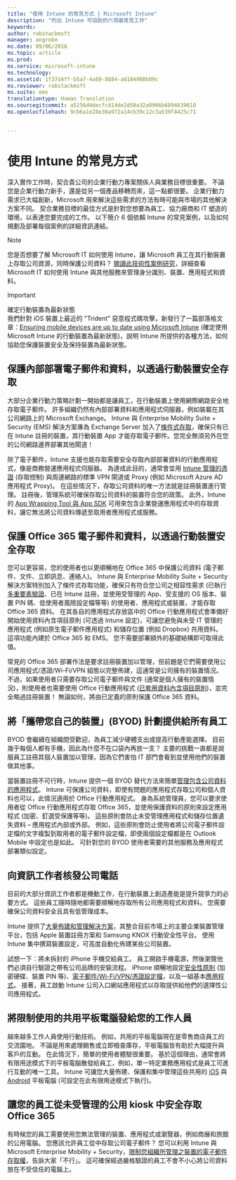 ```yaml
---
title: "使用 Intune 的常見方式 | Microsoft Intune"
description: "列出 Intune 可協助的六項最常見工作"
keywords: 
author: robstackmsft
manager: angrobe
ms.date: 09/06/2016
ms.topic: article
ms.prod: 
ms.service: microsoft-intune
ms.technology: 
ms.assetid: 1f37d4ff-b5a7-4a89-8884-a6184908b09c
ms.reviewer: robstackmsft
ms.suite: ems
translationtype: Human Translation
ms.sourcegitcommit: a5256d4decfcd14de2d50a32a0906b6894639010
ms.openlocfilehash: 9cb6a1e28e36a972a14cb39c12c3a539f4425c71


---
```


# 使用 Intune 的常見方式

深入實作工作時，契合貴公司的企業行動力專案關係人與業務目標很重要。  不論您是企業行動力新手，還是從另一個產品移轉而來，這一點都很要。  企業行動力需求已大幅創新，Microsoft 用來解決這些需求的方法有時可能與市場的其他解決方案不同。  契合業務目標的最佳方式是針對您想要為員工、協力廠商和 IT 塑造的環境，以表達您要完成的工作。  以下簡介 6 個依賴 Intune 的常見案例，以及如何規劃及部署每個案例的詳細資訊連結。

>[!NOTE]
>您是否想要了解 Microsoft IT 如何使用 Intune，讓 Microsoft 員工在其行動裝置上存取公司資源，同時保護公司資料？ [閱讀此技術性案例研究](https://www.microsoft.com/itshowcase/Article/Content/588)，詳細查看 Microsoft IT 如何使用 Intune 與其他服務來管理身分識別、裝置、應用程式和資料。  

>[!IMPORTANT]
>確定行動裝置為最新狀態<br>
>我們針對 iOS 裝置上最近的 "Trident" 惡意程式碼攻擊，新發行了一篇部落格文章：[Ensuring mobile devices are up to date using Microsoft Intune](https://blogs.technet.microsoft.com/enterprisemobility/2016/08/26/ensuring-mobile-devices-are-up-to-date-using-microsoft-intune/) (確定使用 Microsoft Intune 的行動裝置為最新狀態)，說明 Intune 所提供的各種方法，如何協助您保護裝置安全及保持裝置為最新狀態。

## 保護內部部署電子郵件和資料，以透過行動裝置安全存取
大部分企業行動力策略計劃一開始都是讓員工，在行動裝置上使用網際網路安全地存取電子郵件。 許多組織仍然有內部部署資料和應用程式伺服器，例如裝載在其公司網路上的 Microsoft Exchange。 Intune 與 Enterprise Mobility Suite + Security (EMS) 解決方案專為 Exchange Server 加入了[條件式存取](/intune/deploy-use/restrict-access-to-email-and-o365-services-with-microsoft-intune)，確保只有已在 Intune 註冊的裝置，其行動裝置 App 才能存取電子郵件。您完全無須另外在您的公司網路邊界部署其他閘道！

除了電子郵件，Intune 支援也能存取需要安全存取內部部署資料的行動應用程式，像是商務營運應用程式伺服器。  為達成此目的，通常會並用 [Intune 管理的憑證](/intune/deploy-use/secure-resource-access-with-certificate-profiles) (存取控制) 與周邊網路的標準 VPN 閘道或 Proxy (例如 Microsoft Azure AD 應用程式 Proxy)。  在這些情況下，存取公司資料的唯一方法就是註冊裝置進行管理。  註冊後，管理系統可確保存取公司資料的裝置符合您的政策。  此外，Intune 的 [App Wrapping Tool 與 App SDK](/intune/deploy-use/decide-how-to-prepare-apps-for-mobile-application-management-with-microsoft-intune) 可用來包含企業營運應用程式中的存取資料，讓它無法將公司資料傳遞至取用者應用程式或服務。

<!-- Learn more about how to plan and deploy Intune to help secure on-premises email and data. -->

## 保護 Office 365 電子郵件和資料，以透過行動裝置安全存取
您可以更容易，您的使用者也以更順暢地在 Office 365 中保護公司資料 (電子郵件、文件、立即訊息、連絡人)。 Intune 與 Enterprise Mobility Suite + Security 解決方案特別加入了條件式存取功能，確保只有符合您公司之相容性需求 (已執行[多重要素驗證](/intune/deploy-use/protect-windows-devices-with-multi-factor-authentication)、已在 Intune 註冊，並使用受管理的 App、受支援的 OS 版本、裝置 PIN 碼、低使用者風險設定檔等等) 的使用者、應用程式或裝置，才能存取 Office 365 資料。 在其各自的應用程式存放區中的 Office 行動應用程式會準備好開始使用資料內含項目原則 (可透過 Intune 設定)，可讓您避免與未受 IT 管理的應用程式 (例如原生電子郵件應用程式) 和儲存位置 (例如 Dropbox) 共用資料。  這項功能內建於 Office 365 和 EMS。  您不需要部署額外的基礎結構即可取得此值。

常見的 Office 365 部署作法是要求註冊裝置加以管理，但前題是它們需要使用公司應用程式/憑證/Wi-Fi/VPN 組態以完整佈建，這通常是公司擁有的裝置情況。  不過，如果使用者只需要存取公司電子郵件與文件 (通常是個人擁有的裝置情況)，則使用者也需要使用 Office 行動應用程式 ([已套用資料內含項目原則](/intune/deploy-use/protect-apps-and-data-with-microsoft-intune))，並完全略過註冊裝置！  無論如何，將由已定義的原則保護 Office 365 資料。

<!-- Learn more about how to plan and deploy Intune to help secure Office 365 email and data. -->

## 將「攜帶您自己的裝置」(BYOD) 計劃提供給所有員工
BYOD 會繼續在組織間受歡迎，為員工減少硬體支出或提高行動產能選擇。 目前幾乎每個人都有手機，因此為什麼不在口袋內再放一支？ 主要的挑戰一直都是說服員工註冊其個人裝置加以管理，因為它們害怕 IT 部門會看到並使用他們的裝置做其他事。  

當裝置註冊不可行時，Intune 提供一個 BYOD 替代方法來簡單[管理包含公司資料的應用程式](/intune/deploy-use/protect-apps-and-data-with-microsoft-intune)。  Intune 可保護公司資料，即使有問題的應用程式存取公司和個人資料也可以，此情況適用於 Office 行動應用程式。  身為系統管理員，您可以要求使用者從 Office 行動應用程式存取 Office 365，並使用保護資料的原則來設定應用程式 (加密、釘選受保護等等)。  這些原則會防止未受管理應用程式和儲存位置遺失資料 – 應用程式內部或外部。  例如，這些原則會防止使用者將公司電子郵件設定檔的文字複製到取用者的電子郵件設定檔，即使兩個設定檔都是在 Outlook Mobile 中設定也是如此。  可針對您的 BYOD 使用者需要的其他服務及應用程式部署類似設定。

<!-- Learn more about how to plan and deploy Intune to support BYOD.-->

## 向資訊工作者核發公司電話
目前的大部分資訊工作者都是機動工作，在行動裝置上創造產能是提升競爭力的必要方式。  這些員工隨時隨地都需要順暢地存取所有公司應用程式和資料。  您需要確保公司資料安全且具有低管理成本。  

Intune 提供了[大量佈建和管理解決方案](/intune/deploy-use/manage-corporate-owned-devices)，其整合目前市場上的主要企業裝置管理平台，包括 Apple 裝置註冊方案和 Samsung KNOX 行動安全性平台。  使用 Intune 集中撰寫裝置設定，可高度自動化佈建某些公司裝置。  

試想一下︰將未拆封的 iPhone 手機交給員工。 員工開啟手機電源，然後瀏覽他們必須自行驗證之帶有公司品牌的安裝流程。 iPhone 順暢地設定[安全性原則](/intune/deploy-use/manage-settings-and-features-on-your-devices-with-microsoft-intune-policies) (加密硬碟、裝置 PIN 等)、[電子郵件/Wi-Fi/VPN/憑證設定檔](/intune/deploy-use/enable-access-to-company-resources-with-microsoft-intune)，以及一組基本[應用程式](/intune/deploy-use/add-apps)。 接著，員工啟動 Intune 公司入口網站應用程式以存取提供給他們的選擇性公司應用程式。

<!-- Learn more about how to plan and deploy Intune to support corporate owned devices. -->

## 將限制使用的共用平板電腦發給您的工作人員
越來越多工作人員使用行動技術。  例如，共用的平板電腦現在是零售商店員工的交流園地。  不論是用來處理銷售或立即檢查庫存，平板電腦皆有助於大幅提升與客戶的互動。  在此情況下，簡單的使用者體驗很重要。  基於這個理由，通常會將有限用途模式下的平板電腦散發給員工，例如，單一特定業務應用程式是員工可進行互動的唯一工具。  Intune 可讓您大量佈建、保護和集中管理這些共用的 [iOS](/intune/deploy-use/ios-policy-settings-in-microsoft-intune#general-configuration-policy-settings) 與 [Android](/intune/deploy-use/android-policy-settings-in-microsoft-intune#general-configuration-policy) 平板電腦 (可設定在此有限用途模式下執行)。

<!-- Learn more about how to plan and deploy Intune to support shared tablets. -->

## 讓您的員工從未受管理的公用 kiosk 中安全存取 Office 365
有時候您的員工需要使用您無法管理的裝置、應用程式或瀏覽器，例如商展和旅館的公用電腦。 您應該允許員工從中存取公司電子郵件？ 您可以利用 Intune 與 Microsoft Enterprise Mobility + Security，<!--you have choices. The-->[限制您組織所管理之裝置的電子郵件存取權](/intune/deploy-use/restrict-access-to-email-and-o365-services-with-microsoft-intune)，告訴大家「不行」。  <!-- Alternatively, you can choose to allow limited access to these untrusted computers by requiring multi-factor authentication and only allowing browser access (Outlook Web Access) in a mode where files cannot be downloaded (e.g. email attachments).-->  這可確保經過嚴格驗證的員工不會不小心將公司資料放在不受信任的電腦上。

<!-- Learn more about how to plan and deploy Intune to support kiosks. -->



<!--HONumber=Sep16_HO1-->


